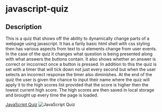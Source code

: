 # javascript-quiz

## Description

This is a quiz that shows off the ability to dynamically change parts of a webpage using javascript. It has a farily basic html shell with css styling then has various aspects from text to ui elements change from user events. In the case of the quiz it changes what question is being presented along with what answers the buttons contain. It also shows whether an answer is correct or inccorrect once a button is pressed. In addition to this the quiz is set with a timer that will tick down not just every second but when the user selects an incorrect response the timer also diminishes. At the end of the quiz the user is given the chance to input their name where the quiz will apply it to the high scores list provided that the score is higher then the lowest current high score. The high scores are then saved in local storage and brought up every time the page is loaded.

[JavaScript Quiz](https://tatefoster.github.io/javascript-quiz/)
![JavaScript Quiz]()
